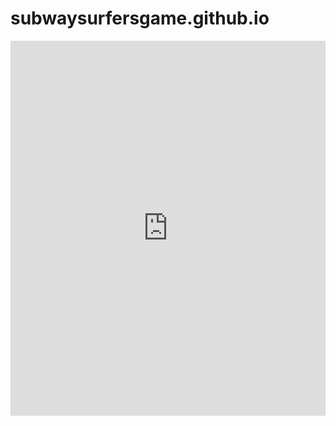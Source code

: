# subwaysurfersgame.github.io
<iframe width="100%" height="600" src="http://slither.io/" frameborder="0" allowfullscreen></iframe>
